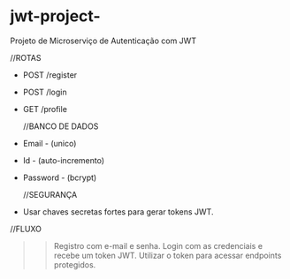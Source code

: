 # jwt-project-
Projeto de Microserviço de Autenticação com JWT 

  //ROTAS
- POST /register
- POST /login
- GET /profile

  //BANCO DE DADOS
- Email - (unico)
- Id  - (auto-incremento)
- Password - (bcrypt)

  //SEGURANÇA
 - Usar chaves secretas fortes para gerar tokens JWT.


  //FLUXO
>> Registro com e-mail e senha.
>> Login com as credenciais e recebe um token JWT.
>> Utilizar o token para acessar endpoints protegidos.

